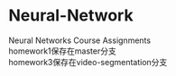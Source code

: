 # Neural-Network
Neural Networks Course Assignments  
homework1保存在master分支  
homework3保存在video-segmentation分支
